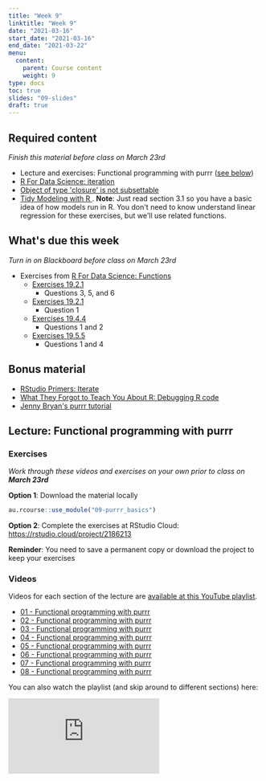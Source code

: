 ```yaml
---
title: "Week 9"
linktitle: "Week 9"
date: "2021-03-16"
start_date: "2021-03-16"
end_date: "2021-03-22"
menu:
  content:
    parent: Course content
    weight: 9
type: docs
toc: true
slides: "09-slides"
draft: true
---
```





## Required content

*Finish this material before class on March 23rd*

- <i class="fab fa-youtube"></i> Lecture and exercises: Functional programming with purrr ([see below](#lecture-functional-programming-with-purrr))
- <i class="fas fa-book"></i> [R For Data Science: iteration](https://r4ds.had.co.nz/iteration.html)
- <i class="fab fa-youtube"></i> [Object of type 'closure' is not subsettable](https://rstudio.com/resources/rstudioconf-2020/object-of-type-closure-is-not-subsettable/)
- <i class="fas fa-book"></i> [Tidy Modeling with R ](https://www.tmwr.org/base-r.html). **Note**: Just read section 3.1 so you have a basic idea of how models run in R. You don't need to know understand linear regression for these exercises, but we'll use related functions.

## What's due this week

*Turn in on Blackboard before class on March 23rd*

- <i class="fas fa-desktop"></i>  Exercises from [R For Data Science: Functions](https://r4ds.had.co.nz/functions.html)
  - [Exercises 19.2.1](https://r4ds.had.co.nz/functions.html#exercises-50)
    - Questions 3, 5, and 6
  - [Exercises 19.2.1](https://r4ds.had.co.nz/functions.html#exercises-51)
    - Question 1
  - [Exercises 19.4.4](https://r4ds.had.co.nz/functions.html#exercises-52)
    - Questions 1 and 2
  - [Exercises 19.5.5](https://r4ds.had.co.nz/functions.html#exercises-53)
    - Questions 1 and 4
    
## Bonus material
- <i class="fas fa-external-link-square-alt"></i> [RStudio Primers: Iterate](https://rstudio.cloud/learn/primers/5)
- <i class="fas fa-book"></i> [What They Forgot to Teach You About R: Debugging R code](https://rstats.wtf/debugging-r-code.html)
- <i class="fas fa-external-link-square-alt"></i> [Jenny Bryan's purrr tutorial](https://jennybc.github.io/purrr-tutorial/)

## Lecture: Functional programming with purrr 

### Exercises

*Work through these videos and exercises on your own prior to class on **March 23rd***

<i class="fas fa-desktop"></i> **Option 1**: Download the material locally


```r
au.rcourse::use_module("09-purrr_basics")
```

<i class="fas fa-cloud"></i> **Option 2**: Complete the exercises at RStudio Cloud: https://rstudio.cloud/project/2186213

**Reminder**: You need to save a permanent copy or download the project to keep your exercises

### Videos

Videos for each section of the lecture are [available at this YouTube playlist](https://www.youtube.com/playlist?list=PLYCuG6HXKxjRWJTVwIWXY6e0KVfGpxWgp).

- [01 - Functional programming with purrr](https://www.youtube.com/watch?v=tSQdrR3dkHE&list=PLYCuG6HXKxjRWJTVwIWXY6e0KVfGpxWgp)
- [02 - Functional programming with purrr](https://www.youtube.com/watch?v=XxyOeJEmMKE&list=PLYCuG6HXKxjRWJTVwIWXY6e0KVfGpxWgp)
- [03 - Functional programming with purrr](https://www.youtube.com/watch?v=IzZzqRrcN5E&list=PLYCuG6HXKxjRWJTVwIWXY6e0KVfGpxWgp)
- [04 - Functional programming with purrr](https://www.youtube.com/watch?v=D0AXF2RFLwo&list=PLYCuG6HXKxjRWJTVwIWXY6e0KVfGpxWgp)
- [05 - Functional programming with purrr](https://www.youtube.com/watch?v=uL-3fF9s5yk&list=PLYCuG6HXKxjRWJTVwIWXY6e0KVfGpxWgp)
- [06 - Functional programming with purrr](https://www.youtube.com/watch?v=6v4S0xK4JwU&list=PLYCuG6HXKxjRWJTVwIWXY6e0KVfGpxWgp)
- [07 - Functional programming with purrr](https://www.youtube.com/watch?v=FLrc5eWxoho&list=PLYCuG6HXKxjRWJTVwIWXY6e0KVfGpxWgp)
- [08 - Functional programming with purrr](https://www.youtube.com/watch?v=CIFyOoKy6bA&list=PLYCuG6HXKxjRWJTVwIWXY6e0KVfGpxWgp)

You can also watch the playlist (and skip around to different sections) here:

<div class="embed-responsive embed-responsive-16by9">
<iframe class="embed-responsive-item" src="https://www.youtube.com/embed/videoseries?list=PLYCuG6HXKxjRWJTVwIWXY6e0KVfGpxWgp" frameborder="0" allow="accelerometer; autoplay; encrypted-media; gyroscope; picture-in-picture" allowfullscreen></iframe>
</div>

